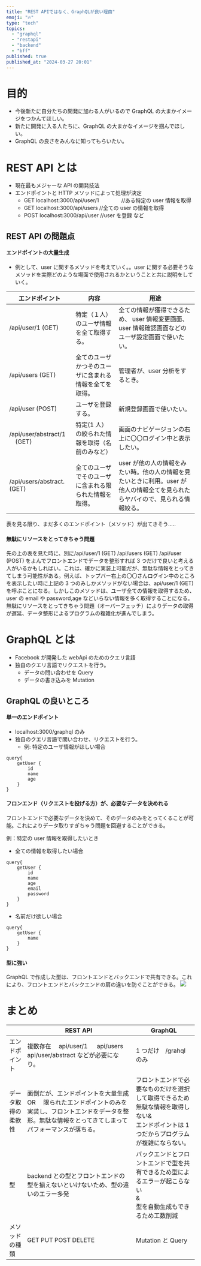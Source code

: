 ```yaml
---
title: "REST APIではなく、GraphQLが良い理由"
emoji: "🔥"
type: "tech"
topics:
  - "graphql"
  - "restapi"
  - "backend"
  - "bff"
published: true
published_at: "2024-03-27 20:01"
---
```


# 目的

- 今後新たに自分たちの開発に加わる人がいるので GraphQL の大まかイメージをつかんてほしい。
- 新たに開発に入る人たちに、GraphQL の大まかなイメージを掴んでほしい。
- GraphQL の良さをみんなに知ってもらいたい。

# REST API とは

- 現在最もメジャーな API の開発技法
- エンドポイントと HTTP メソッドによって処理が決定
  - GET localhost:3000/api/user/1 　　　　//ある特定の user 情報を取得
  - GET localhost:3000/api/users //全ての user の情報を取得
  - POST localhost:3000/api/user //user を登録
    など

## REST API の問題点

#### エンドポイントの大量生成

- 例として、user に関するメソッドを考えていく。。user に関する必要そうなメソッドを実際どのような場面で使用されるかということと共に説明をしていく。

| エンドポイント               | 内容                                                   | 用途                                                                                                                           |
| ---------------------------- | ------------------------------------------------------ | ------------------------------------------------------------------------------------------------------------------------------ |
| /api/user/1 (GET)            | 特定（１人）のユーザ情報を全て取得する。               | 全ての情報が獲得できるため、 user 情報変更画面、user 情報確認画面などのユーザ設定画面で使いたい。                              |
| /api/users (GET)             | 全てのユーザかつそのユーザに含まれる情報を全てを取得。 | 管理者が、user 分析をするとき。                                                                                                |
| /api/user (POST)             | ユーザを登録する。                                     | 新規登録画面で使いたい。                                                                                                       |
| /api/user/abstract/1 　(GET) | 特定(1 人）の絞られた情報を取得（名前のみなど）        | 画面のナビゲージョンの右上に〇〇ログイン中と表示したい。                                                                       |
| /api/users/abstract. (GET)   | 全てのユーザでそのユーザに含まれる限られた情報を取得。 | user が他の人の情報をみたい時。他の人の情報を見たいときに利用。user が他人の情報全てを見られたらヤバイので、見られる情報絞る。 |

表を見る限り、まだ多くのエンドポイント（メソッド）が出てきそう.....

#### 無駄にリソースをとってきちゃう問題

先の上の表を見た時に、別に/api/user/1 (GET) /api/users (GET) /api/user (POST) をよんでフロントエンドでデータを整形すれば 3 つだけで良いと考える人がいるかもしればい。これは、確かに実装上可能だが、無駄な情報をとってきてしまう可能性がある。例えば、トップバー右上の〇〇さんログイン中のところを表示したい時に上記の 3 つのみしかメソッドがない場合は、api/user/1 (GET)を呼ぶことになる。しかしこのメソッドは、ユーザ全ての情報を取得するため、user の email や password,age などいらない情報を多く取得することになる。無駄にリソースをとってきちゃう問題（オーバーフェッチ）によりデータの取得が遅延、データ整形によるプログラムの複雑化が進んでしまう。

# GraphQL とは

- Facebook が開発した webApi のためのクエリ言語
- 独自のクエリ言語でリクエストを行う。
  - データの問い合わせを Query
  - データの書き込みを Mutation

## GraphQL の良いところ

#### 単一のエンドポイント

- localhost:3000/graphql のみ
- 独自のクエリ言語で問い合わせ、リクエストを行う。
  - 例: 特定のユーザ情報がほしい場合

```
query{
    getUser {
        id
        name
        age
    }
}
```

#### フロンエンド（リクエストを投げる方）が、必要なデータを決めれる

フロントエンドで必要なデータを決めて、そのデータのみをとってくることが可能。これによりデータ取りすぎちゃう問題を回避することができる。

例：特定の user 情報を取得したいとき

- 全ての情報を取得したい場合

```
query{
    getUser {
        id
        name
        age
        email
        password
    }
}
```

- 名前だけ欲しい場合

```
query{
    getUser {
        name
    }
}
```

#### 型に強い

GraphQL で作成した型は、フロントエンドとバックエンドで共有できる。これにより、フロントエンドとバックエンドの肩の違いを防ぐことができる。
![](https://storage.googleapis.com/zenn-user-upload/28f537b8965c-20240327.png)

# まとめ

|                    | REST API                                                                                                                                                           | GraphQL                                                                                                                                      |
| ------------------ | ------------------------------------------------------------------------------------------------------------------------------------------------------------------ | -------------------------------------------------------------------------------------------------------------------------------------------- |
| エンドポイント     | 複数存在　 api/user/1 　 api/users api/user/abstract などが必要になり。                                                                                            | 1 つだけ　/grahql のみ                                                                                                                       |
| データ取得の柔軟性 | 面倒だが、エンドポイントを大量生成　 OR 　限られたエンドポイントのみを実装し、フロントエンドをデータを整形。無駄な情報をとってきてしまってパフォーマンスが落ちる。 | フロントエンドで必要なものだけを選択して取得できるため<br>無駄な情報を取得しない&<br>エンドポイントは 1 つだからプログラムが複雑にならない。 |
| 型                 | backend との型とフロントエンドの型を揃えないといけないため、型の違いのエラー多発                                                                                   | バックエンドとフロントエンドで型を共有できるため型によるエラーが起こらない<br>&<br>型を自動生成もできるため工数削減                          |
| メソッドの種類     | GET PUT POST DELETE                                                                                                                                                | Mutation と Query                                                                                                                            |
